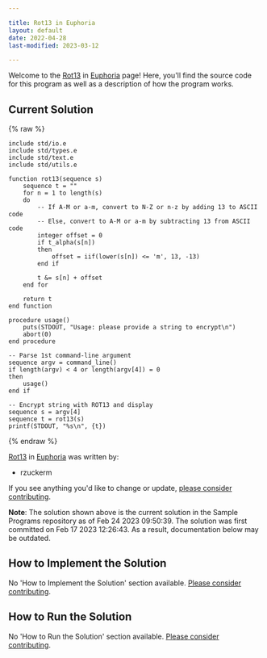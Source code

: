 ```yaml
---

title: Rot13 in Euphoria
layout: default
date: 2022-04-28
last-modified: 2023-03-12

---
```


Welcome to the [Rot13](https://sampleprograms.io/projects/rot13) in [Euphoria](https://sampleprograms.io/languages/euphoria) page! Here, you'll find the source code for this program as well as a description of how the program works.

## Current Solution

{% raw %}

```euphoria
include std/io.e
include std/types.e
include std/text.e
include std/utils.e

function rot13(sequence s)
    sequence t = ""
    for n = 1 to length(s)
    do
        -- If A-M or a-m, convert to N-Z or n-z by adding 13 to ASCII code
        -- Else, convert to A-M or a-m by subtracting 13 from ASCII code
        integer offset = 0
        if t_alpha(s[n])
        then
            offset = iif(lower(s[n]) <= 'm', 13, -13)
        end if

        t &= s[n] + offset
    end for

    return t
end function

procedure usage()
    puts(STDOUT, "Usage: please provide a string to encrypt\n")
    abort(0)
end procedure

-- Parse 1st command-line argument
sequence argv = command_line()
if length(argv) < 4 or length(argv[4]) = 0
then
    usage()
end if

-- Encrypt string with ROT13 and display
sequence s = argv[4]
sequence t = rot13(s)
printf(STDOUT, "%s\n", {t})
```

{% endraw %}

[Rot13](https://sampleprograms.io/projects/rot13) in [Euphoria](https://sampleprograms.io/languages/euphoria) was written by:

- rzuckerm

If you see anything you'd like to change or update, [please consider contributing](https://github.com/TheRenegadeCoder/sample-programs).

**Note**: The solution shown above is the current solution in the Sample Programs repository as of Feb 24 2023 09:50:39. The solution was first committed on Feb 17 2023 12:26:43. As a result, documentation below may be outdated.

## How to Implement the Solution

No 'How to Implement the Solution' section available. [Please consider contributing](https://github.com/TheRenegadeCoder/sample-programs-website).

## How to Run the Solution

No 'How to Run the Solution' section available. [Please consider contributing](https://github.com/TheRenegadeCoder/sample-programs-website).